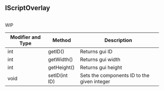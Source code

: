 
## IScriptOverlay

<br>
WIP
<br>

Modifier and Type | Method | Description
------- | ------------- | -------------------------------------------------------------
int | getID() | Returns gui ID
int | getWidth() | Returns gui width
int | getHeight() | Returns gui height
void | setID(int ID) | Sets the components ID to the given integer
